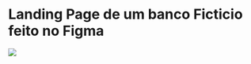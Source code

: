 # Landing Page de um banco Ficticio feito no Figma

<a href="https://www.figma.com/file/eqAni8OIwrRDCtZ8KHnNs0/Landing-Page-de-Banco-Fict%C3%ADcia?type=design&node-id=0%3A1&mode=design&t=Es0YEiZo9N1eNZNE-1"> <img src="Tela-Home.png"> </a>
